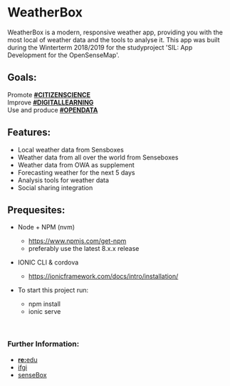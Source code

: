 # WeatherBox

WeatherBox is a modern, responsive weather app, providing you with the most local of weather data and the tools to analyse it.
This app was built during the Winterterm 2018/2019 for the studyproject 'SIL: App Development for the OpenSenseMap'.
<br>

## Goals:

Promote [<b>#CITIZENSCIENCE</b>](https://twitter.com/hashtag/citizenscience?lang=en) <br>
Improve [<b>#DIGITALLEARNING</b>](https://twitter.com/search?q=%23DIGITALLEARNING&src=typd&lang=en) <br>
Use and produce [<b>#OPENDATA</b>](https://twitter.com/search?q=%23opendata&src=typd&lang=en)
<br>

## Features:

- Local weather data from Sensboxes
- Weather data from all over the world from Senseboxes
- Weather data from OWA as supplement
- Forecasting weather for the next 5 days
- Analysis tools for weather data
- Social sharing integration

## Prequesites:

- Node + NPM (nvm) 
    - https://www.npmjs.com/get-npm
    - preferably use the latest 8.x.x release 
    
- IONIC CLI & cordova
    - https://ionicframework.com/docs/intro/installation/

- To start this project run:
    - npm install
    - ionic serve
    
<br>
    
### Further Information:
- [<b>re:</b>edu](https://reedu.de/)
- [ifgi](https://www.uni-muenster.de/Geoinformatics/)
- [senseBox](https://sensebox.de/)
